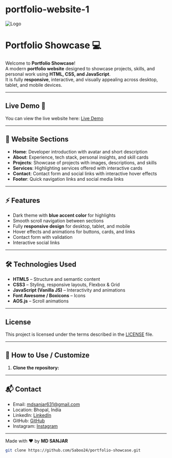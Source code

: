 # portfolio-website-1
![Logo](cp.png)

# Portfolio Showcase 💻

Welcome to **Portfolio Showcase**!  
A modern **portfolio website** designed to showcase projects, skills, and personal work using **HTML, CSS, and JavaScript**.  
It is fully **responsive**, interactive, and visually appealing across desktop, tablet, and mobile devices.

---

## Live Demo 🚀

You can view the live website here: [Live Demo]()

---

## 🌟 Website Sections

- **Home**: Developer introduction with avatar and short description  
- **About**: Experience, tech stack, personal insights, and skill cards  
- **Projects**: Showcase of projects with images, descriptions, and skills  
- **Services**: Highlighting services offered with interactive cards  
- **Contact**: Contact form and social links with interactive hover effects  
- **Footer**: Quick navigation links and social media links

---

## ⚡ Features

- Dark theme with **blue accent color** for highlights  
- Smooth scroll navigation between sections  
- Fully **responsive design** for desktop, tablet, and mobile  
- Hover effects and animations for buttons, cards, and links  
- Contact form with validation  
- Interactive social links  

---

## 🛠 Technologies Used

- **HTML5** – Structure and semantic content  
- **CSS3** – Styling, responsive layouts, Flexbox & Grid  
- **JavaScript (Vanilla JS)** – Interactivity and animations  
- **Font Awesome / Boxicons** – Icons  
- **AOS.js** – Scroll animations  

---

## License

This project is licensed under the terms described in the [LICENSE](LICENSE) file.

---

## 🚀 How to Use / Customize

1. **Clone the repository:**

 ---

## 📬 Contact

- Email: mdsanjar631@gmail.com  
- Location: Bhopal, India 
- LinkedIn: [LinkedIn](https://www.linkedin.com/in/sanjar-nawaz-062b14328?utm_source=share&utm_campaign=share_via&utm_content=profile&utm_medium=android_app)  
- GitHub: [GitHub](https://github.com/wbsanjar)  
- Instagram: [Instagram](https://www.instagram.com/w3.sanjar/)

---

Made with ❤️ by **MD SANJAR**


```bash
git clone https://github.com/Saboo24/portfolio-showcase.git
